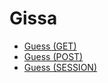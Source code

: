Gissa
===========================

* [Guess (GET)](../guess/get)
* [Guess (POST)](../guess/post)
* [Guess (SESSION)](../guess/session)
